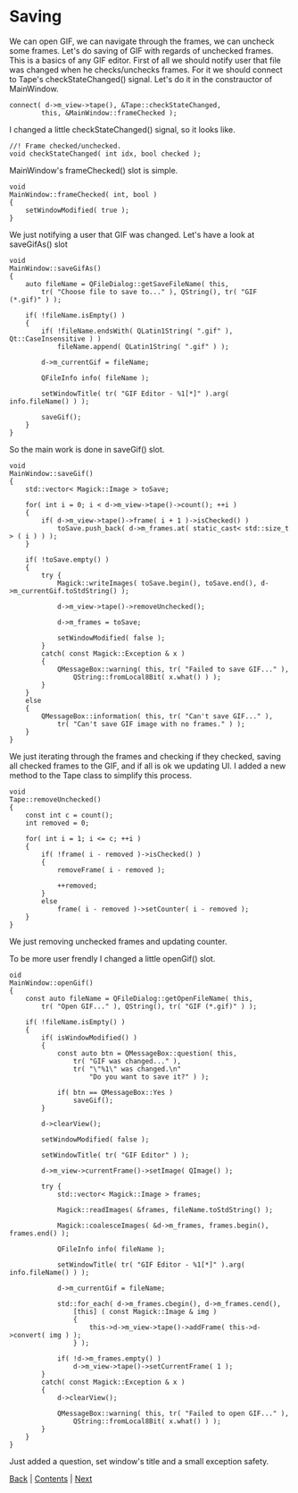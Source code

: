 # Saving

We can open GIF, we can navigate through the frames, we can uncheck some frames.
Let's do saving of GIF with regards of unchecked frames. This is a basics of any
GIF editor. First of all we should notify user that file was changed when he
checks/unchecks frames. For it we should connect to Tape's checkStateChanged()
signal. Let's do it in the constrauctor of MainWindow.

```
connect( d->m_view->tape(), &Tape::checkStateChanged,
		this, &MainWindow::frameChecked );
```

I changed a little checkStateChanged() signal, so it looks like.

```
//! Frame checked/unchecked.
void checkStateChanged( int idx, bool checked );
```

MainWindow's frameChecked() slot is simple.

```
void
MainWindow::frameChecked( int, bool )
{
	setWindowModified( true );
}
```

We just notifying a user that GIF was changed. Let's have a look at saveGifAs()
slot

```
void
MainWindow::saveGifAs()
{
	auto fileName = QFileDialog::getSaveFileName( this,
		tr( "Choose file to save to..." ), QString(), tr( "GIF (*.gif)" ) );

	if( !fileName.isEmpty() )
	{
		if( !fileName.endsWith( QLatin1String( ".gif" ), Qt::CaseInsensitive ) )
			fileName.append( QLatin1String( ".gif" ) );

		d->m_currentGif = fileName;

		QFileInfo info( fileName );

		setWindowTitle( tr( "GIF Editor - %1[*]" ).arg( info.fileName() ) );

		saveGif();
	}
}
```

So the main work is done in saveGif() slot.

```
void
MainWindow::saveGif()
{
	std::vector< Magick::Image > toSave;

	for( int i = 0; i < d->m_view->tape()->count(); ++i )
	{
		if( d->m_view->tape()->frame( i + 1 )->isChecked() )
			toSave.push_back( d->m_frames.at( static_cast< std::size_t > ( i ) ) );
	}

	if( !toSave.empty() )
	{
		try {
			Magick::writeImages( toSave.begin(), toSave.end(), d->m_currentGif.toStdString() );

			d->m_view->tape()->removeUnchecked();

			d->m_frames = toSave;

			setWindowModified( false );
		}
		catch( const Magick::Exception & x )
		{
			QMessageBox::warning( this, tr( "Failed to save GIF..." ),
				QString::fromLocal8Bit( x.what() ) );
		}
	}
	else
	{
		QMessageBox::information( this, tr( "Can't save GIF..." ),
			tr( "Can't save GIF image with no frames." ) );
	}
}
```

We just iterating through the frames and checking if they checked, saving all checked frames to the GIF,
and if all is ok we updating UI. I added a new method to the Tape class to simplify this process.

```
void
Tape::removeUnchecked()
{
	const int c = count();
	int removed = 0;

	for( int i = 1; i <= c; ++i )
	{
		if( !frame( i - removed )->isChecked() )
		{
			removeFrame( i - removed );

			++removed;
		}
		else
			frame( i - removed )->setCounter( i - removed );
	}
}
```

We just removing unchecked frames and updating counter.

To be more user frendly I changed a little openGif() slot.

```
oid
MainWindow::openGif()
{
	const auto fileName = QFileDialog::getOpenFileName( this,
		tr( "Open GIF..." ), QString(), tr( "GIF (*.gif)" ) );

	if( !fileName.isEmpty() )
	{
		if( isWindowModified() )
		{
			const auto btn = QMessageBox::question( this,
				tr( "GIF was changed..." ),
				tr( "\"%1\" was changed.\n"
					"Do you want to save it?" ) );

			if( btn == QMessageBox::Yes )
				saveGif();
		}

		d->clearView();

		setWindowModified( false );

		setWindowTitle( tr( "GIF Editor" ) );

		d->m_view->currentFrame()->setImage( QImage() );

		try {
			std::vector< Magick::Image > frames;

			Magick::readImages( &frames, fileName.toStdString() );

			Magick::coalesceImages( &d->m_frames, frames.begin(), frames.end() );

			QFileInfo info( fileName );

			setWindowTitle( tr( "GIF Editor - %1[*]" ).arg( info.fileName() ) );

			d->m_currentGif = fileName;

			std::for_each( d->m_frames.cbegin(), d->m_frames.cend(),
				[this] ( const Magick::Image & img )
				{
					this->d->m_view->tape()->addFrame( this->d->convert( img ) );
				} );

			if( !d->m_frames.empty() )
				d->m_view->tape()->setCurrentFrame( 1 );
		}
		catch( const Magick::Exception & x )
		{
			d->clearView();

			QMessageBox::warning( this, tr( "Failed to open GIF..." ),
				QString::fromLocal8Bit( x.what() ) );
		}
	}
}
```

Just added a question, set window's title and a small exception safety.

[Back](reading.md) | [Contents](../README.md) | [Next](what-else.md)